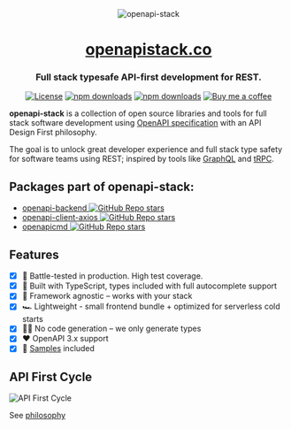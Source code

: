 <div align="center">
<img alt="openapi-stack" src="./static/img/header.png" style="max-width:50rem">
<h1><a href="https://openapistack.co">openapistack.co</a></h1>
<h3>Full stack typesafe API-first development for REST.</h3>

[![License](http://img.shields.io/:license-mit-blue.svg)](https://github.com/openapistack/docs/blob/master/LICENSE)
[![npm downloads](https://img.shields.io/npm/dw/openapi-backend)](https://www.npmjs.com/package/openapi-backend)
[![npm downloads](https://img.shields.io/npm/dw/openapi-client-axios)](https://www.npmjs.com/package/openapi-client-axios)
[![Buy me a coffee](https://img.shields.io/badge/donate-buy%20me%20a%20coffee-orange)](https://buymeacoff.ee/anttiviljami)

</div>

**openapi-stack** is a collection of open source libraries and tools for full stack software development using [OpenAPI specification](https://www.openapis.org/) with an API Design First philosophy.

The goal is to unlock great developer experience and full stack type safety for software teams using REST; inspired by tools like [GraphQL](https://graphql.org/) and [tRPC](https://trpc.io).

## Packages part of openapi-stack:

- [openapi-backend ![GitHub Repo stars](https://img.shields.io/github/stars/anttiviljami/openapi-backend?style=social)](https://github.com/openapistack/openapi-backend)
- [openapi-client-axios ![GitHub Repo stars](https://img.shields.io/github/stars/anttiviljami/openapi-client-axios?style=social)](https://github.com/openapistack/openapi-client-axios)
- [openapicmd ![GitHub Repo stars](https://img.shields.io/github/stars/anttiviljami/openapicmd?style=social)](https://github.com/openapistack/openapicmd)

## Features

- [x] 🚀 Battle-tested in production. High test coverage.
- [x] 🤝 Built with TypeScript, types included with full autocomplete support
- [x] 🥃 Framework agnostic – works with your stack
- [x] 🏎 Lightweight - small frontend bundle + optimized for serverless cold starts
- [x] 🧙‍♂️ No code generation – we only generate types
- [x] ❤️ OpenAPI 3.x support
- [x] 👀 [Samples](https://openapistack.co/docs/examples/boilerplate/) included

## API First Cycle

![API First Cycle](./static/img/openapi-stack.drawio.png)

See [philosophy](https://openapistack.co/docs/api-first)
